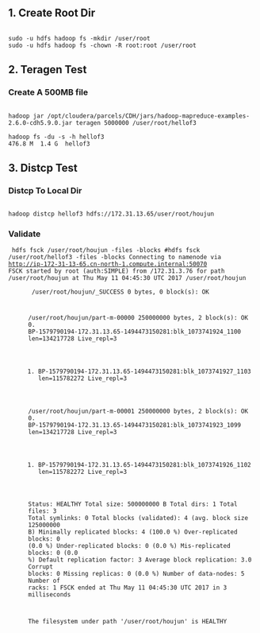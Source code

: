 ## 1. Create Root Dir
<pre><code>
sudo -u hdfs hadoop fs -mkdir /user/root
sudo -u hdfs hadoop fs -chown -R root:root /user/root
</code></pre>

## 2. Teragen Test
### Create A 500MB file
<pre><code>
hadoop jar /opt/cloudera/parcels/CDH/jars/hadoop-mapreduce-examples-2.6.0-cdh5.9.0.jar teragen 5000000 /user/root/hellof3

hadoop fs -du -s -h hellof3
476.8 M  1.4 G  hellof3
</code></pre>

## 3. Distcp Test
### Distcp To Local Dir
<pre><code>
hadoop distcp hellof3 hdfs://172.31.13.65/user/root/houjun
</code></pre>

### Validate
<code></pre>
hdfs fsck /user/root/houjun -files -blocks
#hdfs fsck /user/root/hellof3 -files -blocks
Connecting to namenode via http://ip-172-31-13-65.cn-north-1.compute.internal:50070
FSCK started by root (auth:SIMPLE) from /172.31.3.76 for path /user/root/houjun at Thu May 11 04:45:30 UTC 2017
/user/root/houjun <dir>
/user/root/houjun/_SUCCESS 0 bytes, 0 block(s):  OK

/user/root/houjun/part-m-00000 250000000 bytes, 2 block(s):  OK
0. BP-1579790194-172.31.13.65-1494473150281:blk_1073741924_1100 len=134217728 Live_repl=3
1. BP-1579790194-172.31.13.65-1494473150281:blk_1073741927_1103 len=115782272 Live_repl=3

/user/root/houjun/part-m-00001 250000000 bytes, 2 block(s):  OK
0. BP-1579790194-172.31.13.65-1494473150281:blk_1073741923_1099 len=134217728 Live_repl=3
1. BP-1579790194-172.31.13.65-1494473150281:blk_1073741926_1102 len=115782272 Live_repl=3

Status: HEALTHY
 Total size:    500000000 B
 Total dirs:    1
 Total files:   3
 Total symlinks:                0
 Total blocks (validated):      4 (avg. block size 125000000 B)
 Minimally replicated blocks:   4 (100.0 %)
 Over-replicated blocks:        0 (0.0 %)
 Under-replicated blocks:       0 (0.0 %)
 Mis-replicated blocks:         0 (0.0 %)
 Default replication factor:    3
 Average block replication:     3.0
 Corrupt blocks:                0
 Missing replicas:              0 (0.0 %)
 Number of data-nodes:          5
 Number of racks:               1
FSCK ended at Thu May 11 04:45:30 UTC 2017 in 3 milliseconds


The filesystem under path '/user/root/houjun' is HEALTHY
</code></pre>